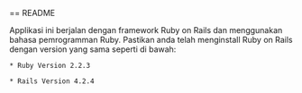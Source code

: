 == README

Applikasi ini berjalan dengan framework Ruby on Rails dan menggunakan bahasa pemrogramman Ruby. Pastikan anda telah menginstall Ruby on Rails dengan version yang sama seperti di bawah:

	* Ruby Version 2.2.3

	* Rails Version 4.2.4